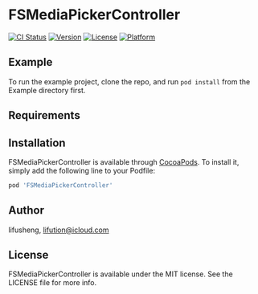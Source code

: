 # FSMediaPickerController

[![CI Status](http://img.shields.io/travis/lifusheng/FSMediaPickerController.svg?style=flat)](https://travis-ci.org/lifusheng/FSMediaPickerController)
[![Version](https://img.shields.io/cocoapods/v/FSMediaPickerController.svg?style=flat)](http://cocoapods.org/pods/FSMediaPickerController)
[![License](https://img.shields.io/cocoapods/l/FSMediaPickerController.svg?style=flat)](http://cocoapods.org/pods/FSMediaPickerController)
[![Platform](https://img.shields.io/cocoapods/p/FSMediaPickerController.svg?style=flat)](http://cocoapods.org/pods/FSMediaPickerController)

## Example

To run the example project, clone the repo, and run `pod install` from the Example directory first.

## Requirements

## Installation

FSMediaPickerController is available through [CocoaPods](http://cocoapods.org). To install
it, simply add the following line to your Podfile:

```ruby
pod 'FSMediaPickerController'
```

## Author

lifusheng, lifution@icloud.com

## License

FSMediaPickerController is available under the MIT license. See the LICENSE file for more info.
